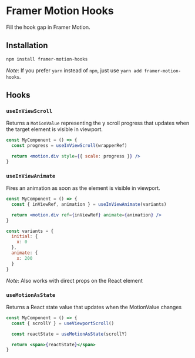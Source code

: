 # Framer Motion Hooks

Fill the hook gap in Framer Motion.

## Installation

```bash
npm install framer-motion-hooks
```

_Note_: If you prefer `yarn` instead of `npm`, just use `yarn add framer-motion-hooks`.

## Hooks

### `useInViewScroll`

Returns a `MotionValue` representing the y scroll progress that updates when the target element is visible in viewport.

```jsx
const MyComponent = () => {
  const progress = useInViewScroll(wrapperRef)

  return <motion.div style={{ scale: progress }} />
}
```

### `useInViewAnimate`

Fires an animation as soon as the element is visible in viewport.

```jsx
const MyComponent = () => {
  const { inViewRef, animation } = useInViewAnimate(variants)

  return <motion.div ref={inViewRef} animate={animation} />
}

const variants = {
  initial: {
    x: 0
  },
  animate: {
    x: 200
  }
}
```

_Note_: Also works with direct props on the React element

### `useMotionAsState`

Returns a React state value that updates when the MotionValue changes

```jsx
const MyComponent = () => {
  const { scrollY } = useViewportScroll()

  const reactState = useMotionAsState(scrollY)

  return <span>{reactState}</span>
}
```
